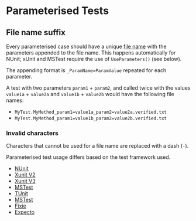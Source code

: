 <!--
GENERATED FILE - DO NOT EDIT
This file was generated by [MarkdownSnippets](https://github.com/SimonCropp/MarkdownSnippets).
Source File: /docs/mdsource/parameterised.source.md
To change this file edit the source file and then run MarkdownSnippets.
-->

# Parameterised Tests

## File name suffix<!-- include: file-name-suffix. path: /docs/mdsource/file-name-suffix.include.md -->

Every parameterised case should have a unique [file name](/docs/naming.md) with the parameters appended to the file name. This happens automatically for NUnit; xUnit and MSTest require the use of `UseParameters()` (see below).

The appending format is `_ParamName=ParamValue` repeated for each parameter. 

A test with two parameters `param1` + `param2`, and called twice with the values `value1a` + `value2a` and `value1b` + `value2b` would have the following file names:

  * `MyTest.MyMethod_param1=value1a_param2=value2a.verified.txt`
  * `MyTest.MyMethod_param1=value1b_param2=value2b.verified.txt`


### Invalid characters

Characters that cannot be used for a file name are replaced with a dash (`-`).<!-- endInclude -->


Parameterised test usage differs based on the test framework used.

 * [NUnit](docs/parameterised-nunit.md)
 * [Xunit V2](docs/parameterised-xunitv2.md)
 * [Xunit V3](docs/parameterised-xunitv3.md)
 * [MSTest](docs/parameterised-mstest.md)
 * [TUnit](docs/parameterised-tunit.md)
 * [MSTest](docs/parameterised-mstest.md)
 * [Fixie](docs/parameterised-fixie.md)
 * [Expecto](docs/parameterised-expecto.md)
